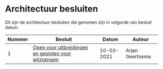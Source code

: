 # Architectuur besluiten

Dit zijn de architectuur besluiten die genomen zijn in volgorde van besluit datum.

| Nummer | Besluit                                                                                              | Datum         | Auteur                |
| ------ | ---------------------------------------------------------------------------------------------------- |-------------- | --------------------- |
| 1      | [Open voor uitbreidingen en gesloten voor wijzigingen](besluit-1/index.md)                           | 10-03-2021    | Arjan Geertsema       |
